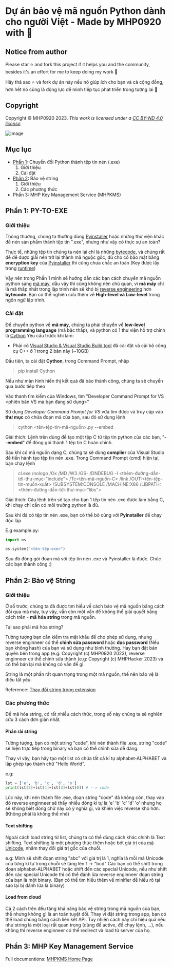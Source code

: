 # Dự án bảo vệ mã nguồn Python dành cho người Việt - Made by MHP0920 with 💖

## Notice from author
Please star ⭐ and fork this project if it helps you and the community, besides it's an effort for me to keep doing my work 🥰

Hãy thả sao ⭐ và fork dự án này nếu nó giúp ích cho bạn và cả cộng đồng, hơn hết nó cũng là động lực để mình tiếp tục phát triển trong tương lai 🥰

## Copyright
Copyright © MHP0920 2023. _This work is licensed under a [CC BY-ND 4.0 license](http://creativecommons.org/licenses/by-nd/4.0/)._

![image](https://i.creativecommons.org/l/by-nd/4.0/88x31.png)

## Mục lục
- [Phần 1](#phần-1-py-to-exe): Chuyển đổi Python thành tệp tin nén (.exe)
  1. Giới thiệu
  2. Cài đặt
- [Phần 2](#phần-2-bảo-vệ-string): Bảo vệ string
  1. Giới thiệu
  2. Các phương thức
- Phần 3: MHP Key Management Service (MHPKMS)


## Phần 1: PY-TO-EXE
### Giới thiệu
Thông thường, chúng ta thường dùng [Pyinstaller](https://pyinstaller.org/) hoặc những thư viện khác để nén sản phẩm thành tệp tin ".exe", nhưng như vậy có thực sự an toàn?

Thực tế, những tệp tin chúng ta nén lại chỉ là những [bytecode](https://en.wikipedia.org/wiki/Bytecode), và chúng rất dễ để được giải nén trở lại thành mã nguộc gốc, dù cho có bảo mật bằng **encryption key** của [Pyinstaller](https://pyinstaller.org/) thì cũng chưa chắc an toàn (Key được lấy trong [runtime](https://en.wikipedia.org/wiki/Runtime_system))

Vậy nên trong Phần 1 mình sẽ hướng dẫn các bạn cách chuyển mã nguồn python sang [mã máy](https://en.wikipedia.org/wiki/Machine_code), dẫu vậy thì cũng không nên chủ quan, vì **mã máy** chỉ là mã thấp nhất trong lập trình nên sẽ khó bị [reverse engineering](https://en.wikipedia.org/wiki/Reverse_engineering) hơn **bytecode**. Bạn có thể nghiên cứu thêm về **High-level và Low-level** trong ngôn ngữ lập trình.

### Cài đặt
Để chuyển python về **mã máy**, chúng ta phải chuyển về **low-level programming language** (mã bậc thấp), và python có 1 thư viện hỗ trợ chính là [Cython](https://cython.org/)
Yêu cầu trước khi làm:
- Phải có [Visual Studio & Visual Studio Build tool](https://visualstudio.microsoft.com/downloads/) đã cài đặt và cài bộ công cụ C++ ở 1 trong 2 bản này (~10GB)

Đầu tiên, ta cài đặt **Cython**, trong Command Prompt, nhập
> pip install Cython

Nếu như màn hình hiển thị kết quả đã báo thành công, chúng ta sẽ chuyển qua bước tiếp theo

Vào thanh tìm kiếm của Windows, tìm "Developer Command Prompt for VS <phiên bản VS mà bạn đang sử dụng>"

Sử dụng _Developer Command Prompt for VS_ vừa tìm được và truy cập vào **thư mục** có chứa đoạn mã của bạn, sau đó sử dụng lệnh
> cython <tên-tệp-tin-mã-nguồn>.py --embed

Giải thích: Lệnh trên dùng để tạo một tệp C từ tệp tin python của các bạn, "**--embed**" để đóng gói thành 1 tệp tin C hoàn chỉnh.

Sau khi có mã nguồn dạng C, chúng ta sẽ dùng **complier** của Visual Studio để tiến hành tạo tệp tin nén .exe. Trong Command Prompt (cmd) hiện tại, bạn chạy lệnh
> cl.exe  /nologo /Ox /MD /W3 /GS- /DNDEBUG -I <thêm-đường-dẫn-tới-thư-mục-"include"> /Tc<tên-mã-nguồn-C> /link /OUT:<tên-tệp-tin-muốn-xuất> /SUBSYSTEM:CONSOLE /MACHINE:X86 /LIBPATH:<thêm-đường-dẫn-tới-thư-mục-"libs">

Giải thích: Câu lệnh trên sẽ tạo cho bạn 1 tệp tin nén .exe được làm bằng C, khi chạy chỉ cần có môi trường python là đủ.

Sau khi đã có tệp tin nén .exe, bạn có thể bỏ cùng với **Pyinstaller** để chạy độc lập

E.g example.py:
```py
import os

os.system("<tên-tệp-exe>")
```
Sau đó đóng gói đoạn mã với tệp tin nén .exe và Pyinstaller là được. Chúc các bạn thành công :)

## Phần 2: Bảo vệ String
### Giới thiệu
Ở số trước, chúng ta đã được tìm hiểu về cách bảo vệ mã nguồn bằng cách đổi qua mã máy, tuy vậy, vẫn còn một vấn đề không thể giải quyết bằng cách trên - **mã hóa string** trong mã nguồn.

Tại sao phải mã hóa string? 

Tưởng tượng bạn cần kiểm tra mật khẩu để cho phép sử dụng, nhưng reverse enginneer có thể **chỉnh sửa password** hoặc **đọc password** (Nếu bạn không hash) của bạn và sử dụng như bình thường. 
Hay bạn đặt bản quyền bên trong app (e.g: Copyright (c) MHP0920 2023), reverse enginneer có thể chỉnh sửa thành (e.g: Copyright (c) MHPHacker 2023) và có thể bán lại mà không có vấn đề gì.

String là một phần rất quan trọng trong một mã nguồn, thế nên bảo vệ là điều tất yếu.

Reference: [Thay đổi string trong extension](https://www.facebook.com/100036713590904/videos/809772267409549/)

### Các phương thức
Để mã hóa string, có rất nhiều cách thức, trong số này chúng ta sẽ nghiên cứu 3 cách đơn giản nhất.

#### Phân rải string
Tưởng tượng, bạn có một string "code", khi nén thành file .exe, string "code" sẽ hiện trực tiếp trong binary và bạn có thể chỉnh sửa dễ dàng.

Thay vì vậy, bạn hãy tạo một list có chứa tất cả kí tự alphabet-ALPHABET và lắp ghép tạo thành chữ "Hello World".

e.g:
```py
lst = ['e', 'b', 'c', 'd', 'o']
print(lst[2]+lst[4]+lst[3]+lst[0]) # --> code
```

Lúc này, khi nén thành file .exe, đoạn string "code" đã không còn, thay vào đó reverse enginneer sẽ thấy nhiều dòng kí tự là 'e' 'b' 'c' 'd' 'o' nhưng họ sẽ không biết dòng chữ này có ý nghĩa gì, và khiến việc reverse khó hơn. (Không phải là không thể nhé)

#### Text shifting
Ngoài cách load string từ list, chúng ta có thể dùng cách khác chính là Text shifting. Text shifting là một phương thức thêm hoặc bớt giá trị của [mã Unicode](https://en.wikipedia.org/wiki/List_of_Unicode_characters), nhằm thay đổi giá trị gốc của chuỗi.

e.g: Mình sẽ shift đoạn string "abc" với giá trị là 1, nghĩa là mỗi mã Unicode của từng kí tự trong chuỗi sẽ tăng lên 1 -> "bcd"
Các bạn có thể shift trong đoạn alphabet-ALPHABET hoặc shift đến các special Unicode, nếu như shift đến các special Unicode thì có thể đánh lừa reverse enginneer đoạn string của bạn là một binary. (Bạn có thể tìm hiểu thêm về minifier để hiểu rõ tại sao lại bị đánh lừa là binary)

#### Load from cloud
Cả 2 cách trên đều tăng khả năng bảo vệ string trong mã nguồn của bạn, thế nhưng không gì là an toàn tuyệt đối. Thay vì đặt string trong app, bạn có thể load chúng bằng cách liên kết API. Tuy nhiên cách này chỉ hiệu quả nếu như string là một loại rất quan trọng (dùng để active, để chạy lệnh, ...), nếu không thì reverse enginneer có thể redirect và load từ server của họ.

## Phần 3: MHP Key Management Service

Full documentions: [MHPKMS Home Page](https://mhpkms.mhpteam.dev/docs/introduction)
